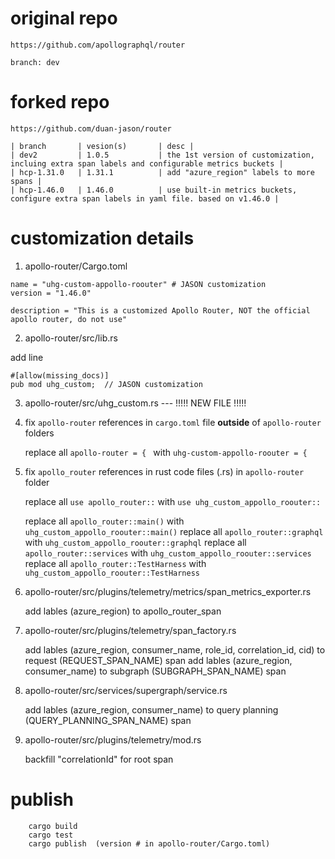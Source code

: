 # original repo
    https://github.com/apollographql/router
    
    branch: dev

# forked repo
    https://github.com/duan-jason/router

    | branch       | vesion(s)       | desc |
    | dev2         | 1.0.5           | the 1st version of customization, incluing extra span labels and configurable metrics buckets |
    | hcp-1.31.0   | 1.31.1          | add "azure_region" labels to more spans |
    | hcp-1.46.0   | 1.46.0          | use built-in metrics buckets, configure extra span labels in yaml file. based on v1.46.0 |

# customization details

1. apollo-router/Cargo.toml

```
name = "uhg-custom-appollo-roouter" # JASON customization
version = "1.46.0"

description = "This is a customized Apollo Router, NOT the official apollo router, do not use"
```

2. apollo-router/src/lib.rs

add line

```
#[allow(missing_docs)]
pub mod uhg_custom;  // JASON customization
```

3. apollo-router/src/uhg_custom.rs --- !!!!! NEW FILE !!!!!

4. fix ```apollo-router``` references in ```cargo.toml``` file **outside** of ```apollo-router``` folders

    replace all ```apollo-router = { ``` with ```uhg-custom-appollo-roouter = {```  

5. fix ```apollo_router``` references in rust code files (.rs) in ```apollo-router``` folder

    replace all ```use apollo_router::``` with ```use uhg_custom_appollo_roouter::```

    replace all ```apollo_router::main()``` with ```uhg_custom_appollo_roouter::main()```
    replace all ```apollo_router::graphql``` with ```uhg_custom_appollo_roouter::graphql```
    replace all ```apollo_router::services``` with ```uhg_custom_appollo_roouter::services```
    replace all ```apollo_router::TestHarness``` with ```uhg_custom_appollo_roouter::TestHarness```

6. apollo-router/src/plugins/telemetry/metrics/span_metrics_exporter.rs

    add lables (azure_region) to apollo_router_span

7. apollo-router/src/plugins/telemetry/span_factory.rs

    add lables (azure_region, consumer_name, role_id, correlation_id, cid) to request (REQUEST_SPAN_NAME) span
    add lables (azure_region, consumer_name) to subgraph (SUBGRAPH_SPAN_NAME) span

8. apollo-router/src/services/supergraph/service.rs

    add lables (azure_region, consumer_name) to query planning (QUERY_PLANNING_SPAN_NAME) span

9. apollo-router/src/plugins/telemetry/mod.rs

    backfill "correlationId" for root span

# publish

```
    cargo build
    cargo test
    cargo publish  (version # in apollo-router/Cargo.toml)
```
